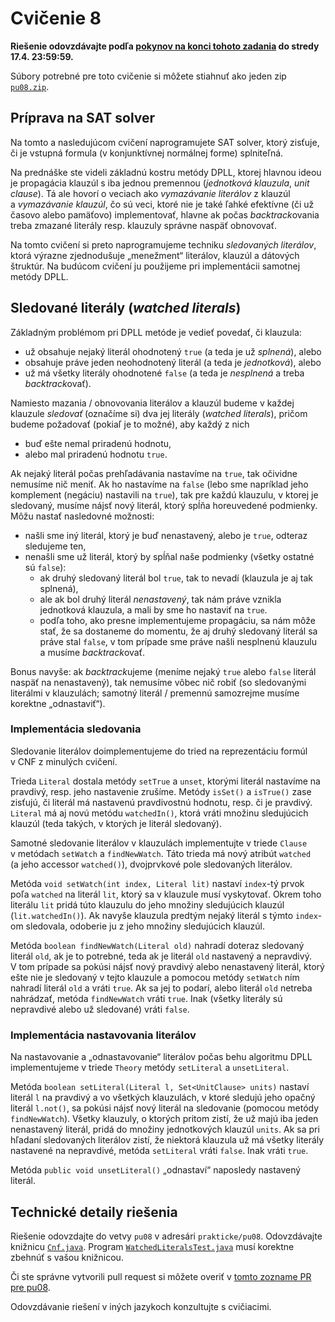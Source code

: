 Cvičenie 8
==========

**Riešenie odovzdávajte podľa
[pokynov na konci tohoto zadania](#technické-detaily-riešenia)
do stredy 17.4. 23:59:59.**

Súbory potrebné pre toto cvičenie si môžete stiahnuť ako jeden zip
[`pu08.zip`](https://github.com/FMFI-UK-1-AIN-412/lpi/archive/pu08.zip).

Príprava na SAT solver
----------------------

Na tomto a nasledujúcom cvičení naprogramujete SAT solver, ktorý zisťuje, či je
vstupná formula (v konjunktívnej normálnej forme) splniteľná.

Na prednáške ste videli základnú kostru metódy DPLL, ktorej hlavnou ideou je
propagácia klauzúl s iba jednou premennou (_jednotková klauzula_,
<i lang="en">unit clause</i>). Tá ale hovorí o veciach ako *vymazávanie
literálov* z klauzúl a *vymazávanie klauzúl*, čo sú veci, ktoré nie je také
ľahké efektívne (či už časovo alebo pamäťovo) implementovať, hlavne ak počas
<i lang="en">backtrack</i>ovania treba zmazané literály resp. klauzuly správne
naspäť obnovovať.

Na tomto cvičení si preto naprogramujeme techniku *sledovaných literálov*,
ktorá výrazne zjednodušuje „menežment“ literálov, klauzúl a dátových štruktúr.
Na budúcom cvičení ju použijeme pri implementácii samotnej metódy DPLL.

## Sledované literály (<i lang="en">watched literals</i>)

Základným problémom pri DPLL metóde je vedieť povedať, či klauzula:
*   už obsahuje nejaký literál ohodnotený `true` (a teda je už _splnená_), alebo
*   obsahuje práve jeden neohodnotený literál (a teda je _jednotková_), alebo
*   už má všetky literály ohodnotené `false` (a teda je _nesplnená_ a treba
    <i lang="en">backtrack</i>ovať).

Namiesto mazania / obnovovania literálov a klauzúl budeme v každej klauzule
_sledovať_ (označíme si) dva jej literály (<i lang="en">watched literals</i>), pričom budeme požadovať (pokiaľ je to možné), aby každý z nich
- buď ešte nemal priradenú hodnotu,
- alebo mal priradenú hodnotu `true`.

Ak nejaký literál počas prehľadávania nastavíme na `true`, tak očividne
nemusíme nič meniť. Ak ho nastavíme na `false` (lebo sme napríklad jeho
komplement (negáciu) nastavili na `true`), tak pre každú klauzulu, v ktorej je
sledovaný, musíme nájsť nový literál, ktorý spĺňa horeuvedené podmienky. Môžu
nastať nasledovné možnosti:
- našli sme iný literál, ktorý je buď nenastavený, alebo je `true`, odteraz
  sledujeme ten,
- nenašli sme už literál, ktorý by spĺňal naše podmienky (všetky ostatné sú
 `false`):
    - ak druhý sledovaný literál bol `true`, tak to nevadí (klauzula je aj tak splnená),
    - ale ak bol druhý literál _nenastavený_, tak nám práve vznikla jednotková klauzula, a mali by sme ho
      nastaviť na `true`.
    - podľa toho, ako presne implementujeme propagáciu, sa nám môže stať, že sa
      dostaneme do momentu, že aj druhý sledovaný literál sa práve stal `false`,
      v tom prípade sme práve našli nesplnenú klauzulu a musíme <i lang="en">backtrack</i>ovať.

Bonus navyše: ak <i lang="en">backtrack</i>ujeme (meníme nejaký `true` alebo `false` literál naspäť
na nenastavený), tak nemusíme vôbec nič robiť (so sledovanými literálmi v klauzulách;
samotný literál / premennú samozrejme musíme korektne „odnastaviť“).

### Implementácia sledovania

Sledovanie literálov doimplementujeme do tried na reprezentáciu formúl v CNF
z minulých cvičení.

Trieda `Literal` dostala metódy `setTrue` a `unset`, ktorými literál nastavíme
na pravdivý, resp. jeho nastavenie zrušíme. Metódy `isSet()` a `isTrue()` 
zase zisťujú, či literál má nastavenú pravdivostnú hodnotu, resp. či je
pravdivý. `Literal` má aj novú metódu `watchedIn()`, ktorá vráti množinu
sledujúcich klauzúl (teda takých, v ktorých je literál sledovaný).

Samotné sledovanie literálov v klauzulách implementujte v triede `Clause`
v metódach `setWatch` a `findNewWatch`. Táto trieda má nový atribút `watched`
(a jeho accessor `watched()`), dvojprvkové pole sledovaných literálov.

Metóda `void setWatch(int index, Literal lit)` nastaví `index`-tý prvok poľa
`watched` na literál `lit`, ktorý sa v klauzule musí vyskytovať.
Okrem toho literálu `lit` pridá túto klauzulu do jeho množiny sledujúcich
klauzúl (`lit.watchedIn()`). Ak navyše klauzula predtým nejaký literál s týmto
`index`-om sledovala, odoberie ju z jeho množiny sledujúcich klauzúl.

Metóda `boolean findNewWatch(Literal old)` nahradí doteraz sledovaný literál
`old`, ak je to potrebné, teda ak je literál `old` nastavený a nepravdivý.
V tom prípade sa pokúsi nájsť nový pravdivý alebo nenastavený literál,
ktorý ešte nie je sledovaný v tejto klauzule a pomocou metódy `setWatch` ním
nahradí literál `old` a vráti `true`. Ak sa jej to podarí, alebo literál `old`
netreba nahrádzať, metóda `findNewWatch` vráti `true`. Inak (všetky literály
sú nepravdivé alebo už sledované) vráti `false`.

### Implementácia nastavovania literálov

Na nastavovanie a „odnastavovanie“ literálov počas behu algoritmu DPLL
implementujeme v triede `Theory` metódy `setLiteral` a `unsetLiteral`.

Metóda `boolean setLiteral(Literal l, Set<UnitClause> units)` nastaví
literál `l` na pravdivý a vo všetkých klauzulách, v ktoré sledujú jeho
opačný literál `l.not()`, sa pokúsi nájsť nový literál na sledovanie (pomocou
metódy `findNewWatch`). Všetky klauzuly, o ktorých pritom zistí, že už majú iba
jeden nenastavený literál, pridá do množiny jednotkových klauzúl `units`. Ak sa
pri hľadaní sledovaných literálov zistí, že niektorá klauzula už má všetky
literály nastavené na nepravdivé, metóda `setLiteral` vráti `false`. Inak vráti
`true`.

Metóda `public void unsetLiteral()` „odnastaví“ naposledy nastavený literál.

## Technické detaily riešenia

Riešenie odovzdajte do vetvy `pu08` v adresári `prakticke/pu08`.
Odovzdávajte knižnicu [`Cnf.java`](java/Cnf.java).
Program [`WatchedLiteralsTest.java`](java/WatchedLiteralsTest.java)
musí korektne zbehnúť s vašou knižnicou.

Či ste správne vytvorili pull request si môžete overiť
v [tomto zozname PR pre pu08](https://github.com/pulls?utf8=%E2%9C%93&q=is%3Aopen+is%3Apr+user%3AFMFI-UK-1-AIN-412+base%3Apu08).

Odovzdávanie riešení v iných jazykoch konzultujte s cvičiacimi.
